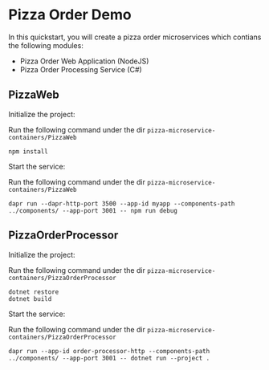 # Pizza Order Demo

In this quickstart, you will create a pizza order microservices which contians the following modules:
* Pizza Order Web Application (NodeJS)
* Pizza Order Processing Service (C#)

## PizzaWeb

Initialize the project:

Run the following command under the dir `pizza-microservice-containers/PizzaWeb`

```
npm install
```

Start the service:

Run the following command under the dir `pizza-microservice-containers/PizzaWeb`
```
dapr run --dapr-http-port 3500 --app-id myapp --components-path ../components/ --app-port 3001 -- npm run debug
```

## PizzaOrderProcessor

Initialize the project:

Run the following command under the dir `pizza-microservice-containers/PizzaOrderProcessor`

```
dotnet restore
dotnet build
```

Start the service:

Run the following command under the dir `pizza-microservice-containers/PizzaOrderProcessor`
```
dapr run --app-id order-processor-http --components-path ../components/ --app-port 3001 -- dotnet run --project .
```